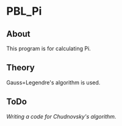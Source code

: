 # PBL_Pi

## About

This program is for calculating Pi.

## Theory

Gauss=Legendre's algorithm is used.

## ToDo

*Writing a code for Chudnovsky's algorithm.*